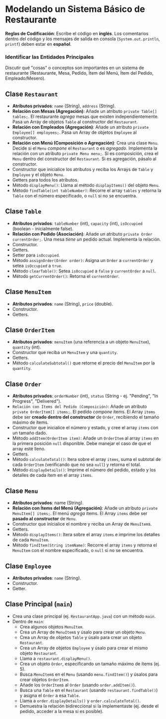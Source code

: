 # Modelando un Sistema Básico de Restaurante

**Reglas de Codificación**: Escribe el código en **inglés**. Los comentarios dentro del código y los mensajes de salida en consola (`System.out.println`, `printf`) deben estar en **español**.

### Identificar las Entidades Principales

Discutir qué "cosas" o conceptos son importantes en un sistema de restaurante (Restaurante, Mesa, Pedido, Ítem del Menú, Ítem del Pedido, Empleado/Mesero).

## Clase `Restaurant`

- **Atributos privados**: `name` (String), `address` (String).
- **Relación con Mesas (Agregación)**: Añade un atributo `private Table[] tables;`. El restaurante _agrega_ mesas que existen independientemente. Pasa un Array de objetos `Table` al constructor del `Restaurant`.
- **Relación con Empleados (Agregación)**: Añade un atributo `private Employee[] employees;`. Pasa un Array de objetos `Employee` al constructor.
- **Relación con Menú (Composición o Agregación)**: Crea una clase `Menu`. Decide si el `Menu` _compone_ el `Restaurant` o es _agregado_. Implementa la relación con un atributo `private Menu menu;`. Si es composición, crea el `Menu` dentro del constructor del `Restaurant`. Si es agregación, pásalo al constructor.
- Constructor que inicialice los atributos y reciba los Arrays de `Table` y `Employee` y el objeto `Menu`.
- Getters para todos los atributos.
- Método `displayMenu()`: Llama al método `displayItems()` del objeto `Menu`.
- Método `findTable(int tableNumber)`: Recorre el array `tables` y retorna la `Table` con el número especificado, o `null` si no se encuentra.

## Clase `Table`

- **Atributos privados**: `tableNumber` (int), `capacity` (int), `isOccupied` (boolean - inicialmente false).
- **Relación con Pedido (Asociación)**: Añade un atributo `private Order currentOrder;`. Una mesa _tiene un_ pedido actual. Implementa la relación.
- Constructor.
- Getters.
- Setter para `isOccupied`.
- Método `assignOrder(Order order)`: Asigna un `Order` a `currentOrder` y setea `isOccupied` a `true`.
- Método `clearTable()`: Setea `isOccupied` a `false` y `currentOrder` a `null`.
- Método `getCurrentOrder()`: Retorna el `currentOrder`.

## Clase `MenuItem`

- **Atributos privados**: `name` (String), `price` (double).
- Constructor.
- Getters.

## Clase `OrderItem`

- **Atributos privados**: `menuItem` (una referencia a un objeto `MenuItem`), `quantity` (int).
- Constructor que reciba un `MenuItem` y una `quantity`.
- Getters.
- Método `calculateSubtotal()` que retorne el precio del `MenuItem` por la `quantity`.

## Clase `Order`

- **Atributos privados**: `orderNumber` (int), `status` (String - ej. "Pending", "In Progress", "Delivered").
- `Relación con Ítems del Pedido (Composición)`: Añade un atributo `private OrderItem[] items;`. El pedido _compone_ ítems. El Array `items` debe ser **creado dentro del constructor** de `Order`, recibiendo el tamaño máximo de ítems.
- Constructor que inicialice el número y estado, y cree el array `items` con un tamaño dado.
- Método `addItem(OrderItem item)`: Añade un `OrderItem` al array `items` en la primera posición `null` disponible. Debe manejar el caso de que el array esté lleno.
- Getters.
- Método `calculateTotal()`: Itera sobre el array `items`, suma el subtotal de cada `OrderItem` (verificando que no sea `null`) y retorna el total.
- Método `displayDetails()`: Imprime el número del pedido, estado y los detalles de cada ítem en el array `items`.

## Clase `Menu`

- **Atributos privados**: name (String).
- **Relación con Ítems del Menú (Agregación)**: Añade un atributo `private MenuItem[] items;`. El menú _agrega_ ítems. El Array `items` debe ser **pasado al constructor** de `Menu`.
- Constructor que inicialice el nombre y reciba un Array de `MenuItem`s.
- Getters.
- Método `displayItems()`: Itera sobre el array `items` e imprime los detalles de cada `MenuItem`.
- Método `findItem(String itemName)`: Recorre el array `items` y retorna el `MenuItem` con el nombre especificado, o `null` si no se encuentra.

## Clase `Employee`

- **Atributos privados**: `name` (String).
- Constructor.
- Getter.

## Clase Principal (`main`)

- Crea una clase principal (ej. `RestaurantApp.java`) con un método `main`.
- Dentro de `main`:
  - Crea algunos objetos `MenuItem`.
  - Crea un Array de `MenuItem`s y úsalo para crear un objeto `Menu`.
  - Crea un Array de objetos `Table` y úsalo para crear un objeto `Restaurant`.
  - Crea un Array de objetos `Employee` y úsalo para crear el mismo objeto `Restaurant`.
  - Llama a `restaurant.displayMenu()`.
  - Crea un objeto `Order`, especificando un tamaño máximo de ítems (ej. 5).
  - Busca `MenuItem`s en el `Menu` (usando `menu.findItem()`) y úsalos para crear objetos `OrderItem`.
  - Añade los `OrderItem`s al `Order` (usando `order.addItem()`).
  - Busca una `Table` en el `Restaurant` (usando `restaurant.findTable()`) y asigna el `Order` a esa `Table`.
  - Llama a `order.displayDetails()` y `order.calculateTotal()`.
  - Demuestra la relación bidireccional si la implementaste (ej. desde el pedido, acceder a la mesa si es posible).
